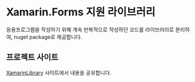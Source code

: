 # Xamarin.Forms 지원 라이브러리

응용프로그램을 작성하기 위해 계속 반복적으로 작성하던 코드를 라이브러리로 분리하여, nuget package로 제공합니다.

## 프로젝트 사이트

[XamarinLibrary](https://bbon.visualstudio.com/XamarinLibrary) 사이트에서 내용을 공유합니다.
